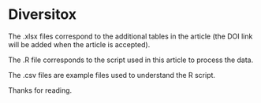 # Diversitox

The .xlsx files correspond to the additional tables in the article (the DOI link will be added when the article is accepted).

The .R file corresponds to the script used in this article to process the data.

The .csv files are example files used to understand the R script. 

Thanks for reading. 
